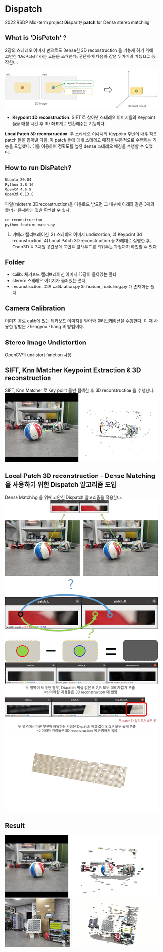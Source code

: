 # Dispatch
2022 RSDP Mid-term project
**Dis**parity **patch** for Dense stereo matching

## What is ‘DisPatch’ ?
2장의 스테레오 이미지 만으로도 Dense한 3D reconstruction 을 가능케 하기 위해
고안한 ‘DisPatch’ 라는 모듈을 소개한다. 간단하게 다음과 같은 두가지의 기능으로 동작한다.

![](./img/1.png)

- **Keypoint 3D reconstruction**: SIFT 로 찾아낸 스테레오 이미지들의 Keypoint 들을 매칭 시킨 후 3D 좌표계로 변환해주는 기능이다.

**Local Patch 3D reconstruction**: 두 스테레오 이미지의 Keypoint 주변의 매우 작은 patch 들을 뽑아낸 다음, 이 patch 들에 대해 스테레오 매칭을 부분적으로 수행하는 기능을 도입했다. 이를 이용하여 정확도를 높인 dense 스테레오 매칭을 수행할 수 있었다.

## How to run DisPatch?
```
Ubuntu 20.04
Python 3.8.10
OpenCV 4.5.5
Open3d 0.13.0 
```

파일(midterm_3Dreconstruction)을 다운로드 받으면 그 내부에 아래와 같은 3개의 폴더가 존재하는 것을 확인할 수 있다.
```
cd reconstruction
python feature_match.py
```
1) 카메라 캘리브레이션, 2) 스테레오 이미지 undistortion, 3) Keypoint 3d reconstruction, 4) Local Patch 3D reconstruction 을 차례대로 실행한 후, Open3D 로 3차원 공간상에 포인트 클라우드를 띄워주는 과정까지 확인할 수 있다.

## Folder 
- calib: 체커보드 캘리브레이션 이미지 15장이 들어있는 폴더
- stereo: 스테레오 이미지가 들어있는 폴더
- reconstruction: 코드 calibration.py 와 feature_matching.py 가 존재하는 폴더

## Camera Calibration
이미지 경로 calib에 있는 체커보드 이미지를 받아와 캘리브레이션을 수행한다. 이 때 사용한 방법은 Zhengyou Zhang 의 방법이다.

## Stereo Image Undistortion
OpenCV의 undistort function 사용

## SIFT, Knn Matcher Keypoint Extraction & 3D reconstruction
SIFT, Knn Matcher 로 Key point 들만 탐색한 후 3D reconstruction 을 수행한다.
![](./img/22.png)

## Local Patch 3D reconstruction - Dense Matching 을 사용하기 위한 Dispatch 알고리즘 도입
Dense Matching 을 위해 고안한 Dispatch 알고리즘을 적용한다.
![](./img/24_disp.png)
![](./img/25_disp.png)
![](./img/26_disp.png)
![](./img/27_disp.png)
![](./img/28_disp.png)
![](./img/29_disp.png)

## Result
![](./img/30_disp.png)
![](./img/31_disp.png)